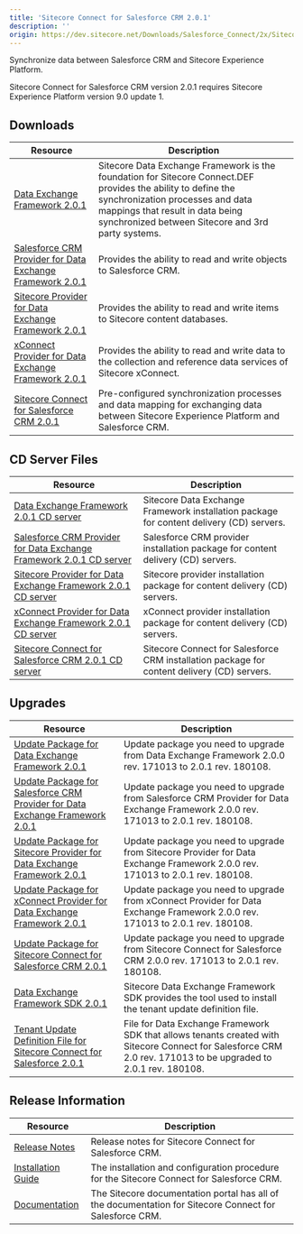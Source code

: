 ```yaml
---
title: 'Sitecore Connect for Salesforce CRM 2.0.1'
description: ''
origin: https://dev.sitecore.net/Downloads/Salesforce_Connect/2x/Sitecore_Connect_for_Salesforce_CRM_201.aspx
---
```


Synchronize data between Salesforce CRM and Sitecore Experience Platform.

  <Alert variant='warning' mb={4}>
    <AlertIcon />
    Sitecore Connect for Salesforce CRM version 2.0.1 requires Sitecore Experience Platform version 9.0 update 1.
  </Alert>


## Downloads

| Resource                                                                                                                                                                                                                                                                                 | Description                                                                                                                                                                                                                               |
| ---------------------------------------------------------------------------------------------------------------------------------------------------------------------------------------------------------------------------------------------------------------------------------------- | ----------------------------------------------------------------------------------------------------------------------------------------------------------------------------------------------------------------------------------------- |
| [Data Exchange Framework 2.0.1](https://scdp.blob.core.windows.net/downloads/Salesforce%20Connect/2x/Sitecore%20Connect%20for%20Salesforce%20CRM%20201/Secure/install/Data%20Exchange%20Framework%202.0.1%20rev.%20180108.zip)                                                           | Sitecore Data Exchange Framework is the foundation for Sitecore Connect.DEF provides the ability to define the synchronization processes and data mappings that result in data being synchronized between Sitecore and 3rd party systems. |
| [Salesforce CRM Provider for Data Exchange Framework 2.0.1](https://scdp.blob.core.windows.net/downloads/Salesforce%20Connect/2x/Sitecore%20Connect%20for%20Salesforce%20CRM%20201/Secure/install/Salesforce%20Provider%20for%20Data%20Exchange%20Framework%202.0.1%20rev.%20180108.zip) | Provides the ability to read and write objects to Salesforce CRM.                                                                                                                                                                         |
| [Sitecore Provider for Data Exchange Framework 2.0.1](https://scdp.blob.core.windows.net/downloads/Salesforce%20Connect/2x/Sitecore%20Connect%20for%20Salesforce%20CRM%20201/Secure/install/Sitecore%20Provider%20for%20Data%20Exchange%20Framework%202.0.1%20rev.%20180108.zip)         | Provides the ability to read and write items to Sitecore content databases.                                                                                                                                                               |
| [xConnect Provider for Data Exchange Framework 2.0.1](https://scdp.blob.core.windows.net/downloads/Salesforce%20Connect/2x/Sitecore%20Connect%20for%20Salesforce%20CRM%20201/Secure/install/xConnect%20Provider%20for%20Data%20Exchange%20Framework%202.0.1%20rev.%20180108.zip)         | Provides the ability to read and write data to the collection and reference data services of Sitecore xConnect.                                                                                                                           |
| [Sitecore Connect for Salesforce CRM 2.0.1](https://scdp.blob.core.windows.net/downloads/Salesforce%20Connect/2x/Sitecore%20Connect%20for%20Salesforce%20CRM%20201/Secure/install/Connect%20for%20Salesforce%202.0.1%20rev.%20180108.zip)                                                | Pre-configured synchronization processes and data mapping for exchanging data between Sitecore Experience Platform and Salesforce CRM.                                                                                                    |

## CD Server Files

| Resource                                                                                                                                                                                                                                                                                                                     | Description                                                                                 |
| ---------------------------------------------------------------------------------------------------------------------------------------------------------------------------------------------------------------------------------------------------------------------------------------------------------------------------- | ------------------------------------------------------------------------------------------- |
| [Data Exchange Framework 2.0.1 CD server](https://scdp.blob.core.windows.net/downloads/Salesforce%20Connect/2x/Sitecore%20Connect%20for%20Salesforce%20CRM%20201/Secure/install/CD%20server/Data%20Exchange%20Framework%20CD%20Server%202.0.1%20rev.%20180108.zip)                                                           | Sitecore Data Exchange Framework installation package for content delivery (CD) servers.    |
| [Salesforce CRM Provider for Data Exchange Framework 2.0.1 CD server](https://scdp.blob.core.windows.net/downloads/Salesforce%20Connect/2x/Sitecore%20Connect%20for%20Salesforce%20CRM%20201/Secure/install/CD%20server/Salesforce%20Provider%20for%20Data%20Exchange%20Framework%20CD%20Server%202.0.1%20rev.%20180108.zip) | Salesforce CRM provider installation package for content delivery (CD) servers.             |
| [Sitecore Provider for Data Exchange Framework 2.0.1 CD server](https://scdp.blob.core.windows.net/downloads/Salesforce%20Connect/2x/Sitecore%20Connect%20for%20Salesforce%20CRM%20201/Secure/install/CD%20server/Sitecore%20Provider%20for%20Data%20Exchange%20Framework%20CD%20Server%202.0.1%20rev.%20180108.zip)         | Sitecore provider installation package for content delivery (CD) servers.                   |
| [xConnect Provider for Data Exchange Framework 2.0.1 CD server](https://scdp.blob.core.windows.net/downloads/Salesforce%20Connect/2x/Sitecore%20Connect%20for%20Salesforce%20CRM%20201/Secure/install/CD%20server/xConnect%20Provider%20for%20Data%20Exchange%20Framework%20CD%20Server%202.0.1%20rev.%20180108.zip)         | xConnect provider installation package for content delivery (CD) servers.                   |
| [Sitecore Connect for Salesforce CRM 2.0.1 CD server](https://scdp.blob.core.windows.net/downloads/Salesforce%20Connect/2x/Sitecore%20Connect%20for%20Salesforce%20CRM%20201/Secure/install/CD%20server/Connect%20for%20Salesforce%20CD%20Server%202.0.1%20rev.%20180108.zip)                                                | Sitecore Connect for Salesforce CRM installation package for content delivery (CD) servers. |

## Upgrades

| Resource                                                                                                                                                                                                                                                                                         | Description                                                                                                                                                    |
| ------------------------------------------------------------------------------------------------------------------------------------------------------------------------------------------------------------------------------------------------------------------------------------------------ | -------------------------------------------------------------------------------------------------------------------------------------------------------------- |
| [Update Package for Data Exchange Framework 2.0.1](https://scdp.blob.core.windows.net/downloads/Salesforce%20Connect/2x/Sitecore%20Connect%20for%20Salesforce%20CRM%20201/Secure/update/Data%20Exchange%20Framework%202.0.1.update)                                                              | Update package you need to upgrade from Data Exchange Framework 2.0.0 rev. 171013 to 2.0.1 rev. 180108.                                                        |
| [Update Package for Salesforce CRM Provider for Data Exchange Framework 2.0.1](https://scdp.blob.core.windows.net/downloads/Salesforce%20Connect/2x/Sitecore%20Connect%20for%20Salesforce%20CRM%20201/Secure/update/Salesforce%20Provider%20for%20Data%20Exchange%20Framework%20%202.0.1.update) | Update package you need to upgrade from Salesforce CRM Provider for Data Exchange Framework 2.0.0 rev. 171013 to 2.0.1 rev. 180108.                            |
| [Update Package for Sitecore Provider for Data Exchange Framework 2.0.1](https://scdp.blob.core.windows.net/downloads/Salesforce%20Connect/2x/Sitecore%20Connect%20for%20Salesforce%20CRM%20201/Secure/update/Sitecore%20Provider%20for%20Data%20Exchange%20Framework%202.0.1.update)            | Update package you need to upgrade from Sitecore Provider for Data Exchange Framework 2.0.0 rev. 171013 to 2.0.1 rev. 180108.                                  |
| [Update Package for xConnect Provider for Data Exchange Framework 2.0.1](https://scdp.blob.core.windows.net/downloads/Salesforce%20Connect/2x/Sitecore%20Connect%20for%20Salesforce%20CRM%20201/Secure/update/xConnect%20Provider%20for%20Data%20Exchange%20Framework%202.0.1.update)            | Update package you need to upgrade from xConnect Provider for Data Exchange Framework 2.0.0 rev. 171013 to 2.0.1 rev. 180108.                                  |
| [Update Package for Sitecore Connect for Salesforce CRM 2.0.1](https://scdp.blob.core.windows.net/downloads/Salesforce%20Connect/2x/Sitecore%20Connect%20for%20Salesforce%20CRM%20201/Secure/update/Connect%20for%20Salesforce%202.0.1.update)                                                   | Update package you need to upgrade from Sitecore Connect for Salesforce CRM 2.0.0 rev. 171013 to 2.0.1 rev. 180108.                                            |
| [Data Exchange Framework SDK 2.0.1](https://scdp.blob.core.windows.net/downloads/Salesforce%20Connect/2x/Sitecore%20Connect%20for%20Salesforce%20CRM%20201/Secure/update/Data%20Exchange%20Framework%20SDK%202.0.1%20rev.%20180108.zip)                                                          | Sitecore Data Exchange Framework SDK provides the tool used to install the tenant update definition file.                                                      |
| [Tenant Update Definition File for Sitecore Connect for Salesforce 2.0.1](https://scdp.blob.core.windows.net/downloads/Salesforce%20Connect/2x/Sitecore%20Connect%20for%20Salesforce%20CRM%20201/Secure/update/Sitecore.DataExchange.Tools.SalesforceConnect.Local.Upgrade.config)               | File for Data Exchange Framework SDK that allows tenants created with Sitecore Connect for Salesforce CRM 2.0 rev. 171013 to be upgraded to 2.0.1 rev. 180108. |

## Release Information

| Resource                                                                                                                                                                                                      | Description                                                                                             |
| ------------------------------------------------------------------------------------------------------------------------------------------------------------------------------------------------------------- | ------------------------------------------------------------------------------------------------------- |
| [Release Notes](/downloads/Salesforce_Connect/2x/Sitecore_Connect_for_Salesforce_CRM_201/Release_Notes)                                                                                                       | Release notes for Sitecore Connect for Salesforce CRM.                                                  |
| [Installation Guide](https://scdp.blob.core.windows.net/downloads/Salesforce%20Connect/2x/Sitecore%20Connect%20for%20Salesforce%20CRM%20201/Secure/Sitecore_Connect_for_Salesforce_2_0_1_Installation-en.pdf) | The installation and configuration procedure for the Sitecore Connect for Salesforce CRM.               |
| [Documentation](https://doc.sitecore.com/developers/salesforce-connect/20/sitecore-connect-for-salesforce-crm/en/index-en.html)                                                                               | The Sitecore documentation portal has all of the documentation for Sitecore Connect for Salesforce CRM. |
